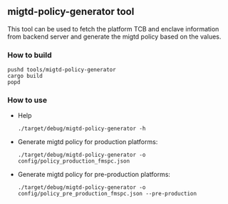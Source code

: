 ## migtd-policy-generator tool

This tool can be used to fetch the platform TCB and enclave information from backend server and generate the migtd policy based on the values.

### How to build

```
pushd tools/migtd-policy-generator
cargo build
popd
```

### How to use

- Help 
  ```
  ./target/debug/migtd-policy-generator -h
  ```

- Generate migtd policy for production platforms:
  ```
  ./target/debug/migtd-policy-generator -o config/policy_production_fmspc.json
  ```

- Generate migtd policy for pre-production platforms:
  ```
  ./target/debug/migtd-policy-generator -o config/policy_pre_production_fmspc.json --pre-production
  ```
